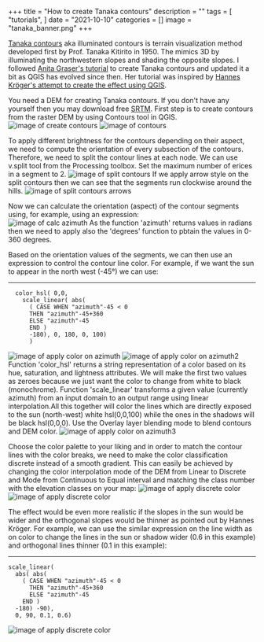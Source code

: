 +++
title = "How to create Tanaka contours"
description = ""
tags = [
    "tutorials",
]
date = "2021-10-10"
categories = []
image = "tanaka_banner.png"
+++

[Tanaka contours](http://wiki.gis.com/wiki/index.php/Tanaka_contours) aka illuminated contours is terrain visualization method developed first by Prof. Tanaka Kitirito in 1950. The mimics 3D by illuminating the northwestern slopes and shading the opposite slopes.
I followed [Anita Graser's tutorial](https://anitagraser.com/2015/05/24/how-to-create-illuminated-contours-tanaka-style/) to create Tanaka contours and updated it a bit as QGIS has evolved since then. Her tutorial was inspired by [Hannes Kröger's attempt to create the effect using QGIS](https://anitagraser.com/2015/05/24/how-to-create-illuminated-contours-tanaka-style/).

You need a DEM for creating Tanaka contours. If you don't have any yourself then you may download free [SRTM](https://dwtkns.com/srtm30m/). First step is to create contours from the raster DEM by using Contours tool in QGIS.
![image of create contours](../../images/blog/tanaka_1.png)
![image of contours](../../images/blog/tanaka_2.png)

To apply different brightness for the contours depending on their aspect, we need to compute the orientation of every subsection of the contours. Therefore, we need to split the contour lines at each node. We can use v.split tool from the Processing toolbox. Set the maximum number of erices in a segment to 2.
![image of split contours](../../images/blog/tanaka_3.png)
If we apply arrow style on the split contours then we can see that the segments run clockwise around the hills.
![image of split contours arrows](../../images/blog/tanaka_4.png)

Now we can calculate the orientation (aspect) of the contour segments using, for example, using an expression:  
![image of calc azimuth](../../images/blog/tanaka_5.png)
As the function 'azimuth' returns values in radians then we need to apply also the 'degrees' function to pbtain the values in 0-360 degrees.

Based on the orientation values of the segments, we can then use an expression to control the contour line color. For example, if we want the sun to appear in the north west (-45°) we can use:

** **
      color_hsl( 0,0,
        scale_linear( abs(
          ( CASE WHEN "azimuth"-45 < 0
          THEN "azimuth"-45+360
          ELSE "azimuth"-45
          END )
          -180), 0, 180, 0, 100)
          )

![image of apply color on azimuth](../../images/blog/tanaka_7.png)
![image of apply color on azimuth2](../../images/blog/tanaka_6.png)
Function 'color_hsl' returns a string representation of a color based on its hue, saturation, and lightness attributes. We will make the first two values as zeroes because we just want the color to change from white to black (monochrome). Function 'scale_linear' transforms a given value (currently azimuth) from an input domain to an output range using linear interpolation.All this together will color the lines which are directly exposed to the sun (north-west) white hsl(0,0,100) while the ones in the shadows will be black hsl(0,0,0). Use the Overlay layer blending mode to blend contours and DEM color.
![image of apply color on azimuth3](../../images/blog/tanaka_8.png)

Choose the color palette to your liking and in order to match the contour lines with the color breaks, we need to make the color classification discrete instead of a smooth gradient. This can easily be achieved by changing the color interpolation mode of the DEM from Linear to Discrete and Mode from Continuous to Equal interval and matching the class number with the elevation classes on your map:
![image of apply discrete color](../../images/blog/tanaka_9.png)
![image of apply discrete color](../../images/blog/tanaka_10.png)

The effect would be even more realistic if the slopes in the sun would be wider and the orthogonal slopes would be thinner as pointed out by Hannes Kröger. For example, we can use the similar expression on the line width as on color to change the lines in the sun or shadow wider (0.6 in this example) and orthogonal lines thinner (0.1 in this example):

** **
    scale_linear(
      abs( abs(
        ( CASE WHEN "azimuth"-45 < 0
          THEN "azimuth"-45+360
          ELSE "azimuth"-45
        END )
      -180) -90),
      0, 90, 0.1, 0.6)

![image of apply discrete color](../../images/blog/tanaka_11.png)
